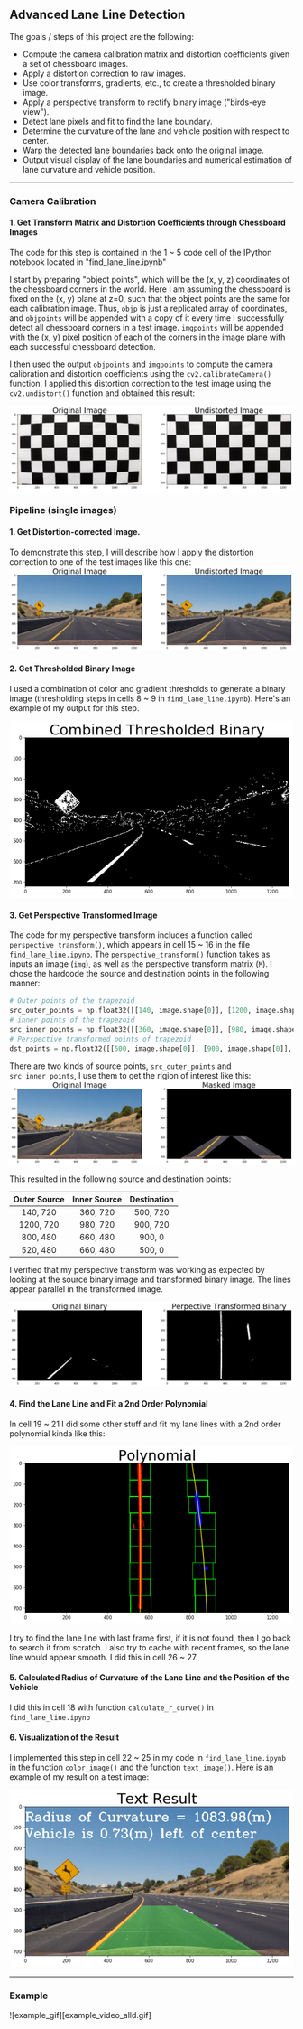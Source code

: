 ## Advanced Lane Line Detection

The goals / steps of this project are the following:

* Compute the camera calibration matrix and distortion coefficients given a set of chessboard images.
* Apply a distortion correction to raw images.
* Use color transforms, gradients, etc., to create a thresholded binary image.
* Apply a perspective transform to rectify binary image ("birds-eye view").
* Detect lane pixels and fit to find the lane boundary.
* Determine the curvature of the lane and vehicle position with respect to center.
* Warp the detected lane boundaries back onto the original image.
* Output visual display of the lane boundaries and numerical estimation of lane curvature and vehicle position.

[//]: # (Image References)

[image1]: ./examples/undistort.png "Undistorted"
[image2]: ./examples/undistort2.png "Undistorted2"
[image3]: ./examples/thresholded_binary.png "Binary Example"
[image4]: ./examples/warped_straight_lines.jpg "Warp Example"
[image5]: ./examples/fit_line.png "Fit Visual"
[image6]: ./examples/final_result.png "Output"

[image7]: ./examples/roi.png "Region of Interest"
[image8]: ./examples/perspective_transform.png "Pespective Transform"
[image9]: ./examples/hard_image.png "Pespective Transform"

[video1]: ./project_video_output.mp4 "Video"


---

### Camera Calibration

#### 1. Get Transform Matrix and Distortion Coefficients through Chessboard Images

The code for this step is contained in the 1 ~ 5 code cell of the IPython notebook located in "find_lane_line.ipynb"

I start by preparing "object points", which will be the (x, y, z) coordinates of the chessboard corners in the world. Here I am assuming the chessboard is fixed on the (x, y) plane at z=0, such that the object points are the same for each calibration image.  Thus, `objp` is just a replicated array of coordinates, and `objpoints` will be appended with a copy of it every time I successfully detect all chessboard corners in a test image.  `imgpoints` will be appended with the (x, y) pixel position of each of the corners in the image plane with each successful chessboard detection.  

I then used the output `objpoints` and `imgpoints` to compute the camera calibration and distortion coefficients using the `cv2.calibrateCamera()` function.  I applied this distortion correction to the test image using the `cv2.undistort()` function and obtained this result: 

![alt text][image1]

### Pipeline (single images)

#### 1. Get Distortion-corrected Image.

To demonstrate this step, I will describe how I apply the distortion correction to one of the test images like this one:
![alt text][image2]

#### 2. Get Thresholded Binary Image

I used a combination of color and gradient thresholds to generate a binary image (thresholding steps in cells 8 ~ 9 in `find_lane_line.ipynb`).  Here's an example of my output for this step.

![alt text][image3]

#### 3. Get Perspective Transformed Image

The code for my perspective transform includes a function called `perspective_transform()`, which appears in cell 15 ~ 16 in the file `find_lane_line.ipynb`.  The `perspective_transform()` function takes as inputs an image (`img`), as well as the perspective transform matrix (`M`).  I chose the hardcode the source and destination points in the following manner:

```python
# Outer points of the trapezoid
src_outer_points = np.float32([[140, image.shape[0]], [1200, image.shape[0]], [800, 480], [520, 480]])
# inner points of the trapezoid
src_inner_points = np.float32([[360, image.shape[0]], [980, image.shape[0]], [660, 480], [660, 480]])
# Perspective transformed points of trapezoid
dst_points = np.float32([[500, image.shape[0]], [900, image.shape[0]], [900, 0], [500, 0]])
```

There are two kinds of source points, `src_outer_points` and `src_inner_points`, I use them to get the rigion of interest like this:
![alt text][image7]

This resulted in the following source and destination points:

| Outer Source  | Inner Source  | Destination   | 
|:-------------:|:-------------:|:-------------:| 
| 140, 720      | 360, 720      | 500, 720      |
| 1200, 720     | 980, 720      | 900, 720      |
| 800, 480      | 660, 480      | 900, 0        |
| 520, 480      | 660, 480      | 500, 0        |

I verified that my perspective transform was working as expected by looking at the source binary image and transformed binary image. The lines appear parallel in the transformed image.

![alt text][image8]

#### 4. Find the Lane Line and Fit a 2nd Order Polynomial

In cell 19 ~ 21 I did some other stuff and fit my lane lines with a 2nd order polynomial kinda like this:

![alt text][image5]

I try to find the lane line with last frame first, if it is not found, then I go back to search it from scratch.
I also try to cache with recent frames, so the lane line would appear smooth. I did this in cell 26 ~ 27
#### 5. Calculated Radius of Curvature of the Lane Line and the Position of the Vehicle

I did this in cell 18 with function `calculate_r_curve()` in `find_lane_line.ipynb`

#### 6. Visualization of the Result

I implemented this step in cell 22 ~ 25 in my code in `find_lane_line.ipynb` in the function `color_image()` and the function `text_image()`.  Here is an example of my result on a test image:

![alt text][image6]

---

### Example

![example_gif][example_video_alld.gif]
